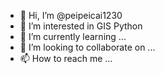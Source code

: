 - 👋 Hi, I’m @peipeicai1230
- 👀 I’m interested in GIS Python
- 🌱 I’m currently learning ...
- 💞️ I’m looking to collaborate on ...
- 📫 How to reach me ...

<!---
peipeicai1230/peipeicai1230 is a ✨ special ✨ repository because its `README.md` (this file) appears on your GitHub profile.
You can click the Preview link to take a look at your changes.
--->
